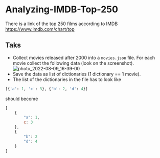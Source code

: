 # Analyzing-IMDB-Top-250


There is a link of the top 250 films according to IMDB https://www.imdb.com/chart/top

## Taks
- Collect movies released after 2000 into a `movies.json` file. For each movie collect the following data (look on the screenshot).
![photo_2022-08-09_16-39-00](https://user-images.githubusercontent.com/56909624/183663607-857ce17d-1646-478c-8c8e-7af486a7e94e.jpg)
- Save the data as list of dictionaries (1 dictionary == 1 movie).
- The list of the dictionaries in the file has to look like
```python
[{'a': 1, 'c': 3}, {'b': 2, 'd': 4}]
```
should become
```javascript
[
    {
        "a": 1,
        c: 3
    },
    {
        "b": 2
        "d": 4
    }
]
```

